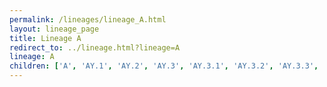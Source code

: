 ```yaml
---
permalink: /lineages/lineage_A.html
layout: lineage_page
title: Lineage A
redirect_to: ../lineage.html?lineage=A
lineage: A
children: ['A', 'AY.1', 'AY.2', 'AY.3', 'AY.3.1', 'AY.3.2', 'AY.3.3', 'AY.3.4', 'AY.4', 'AY.4.1', 'AY.4.2', 'AY.4.2.1', 'AY.4.2.2', 'AY.4.2.3', 'AY.4.2.4', 'AY.4.2.5', 'AY.4.3', 'AY.4.4', 'AY.4.5', 'AY.4.6', 'AY.4.7', 'AY.4.8', 'AY.4.9', 'AY.4.10', 'AY.4.11', 'AY.4.12', 'AY.4.13', 'AY.4.14', 'AY.4.15', 'AY.4.16', 'AY.4.17', 'AY.5', 'AY.5.1', 'AY.5.2', 'AY.5.3', 'AY.5.4', 'AY.5.5', 'AY.5.6', 'AY.5.7', 'AY.6', 'AY.7', 'AY.7.1', 'AY.7.2', 'AY.9', 'AY.9.2', 'AY.9.2.1', 'AY.9.2.2', 'AY.11', 'AY.13', 'AY.14', 'AY.15', 'AY.16', 'AY.16.1', 'AY.17', 'AY.19', 'AY.20', 'AY.20.1', 'AY.21', 'AY.22', 'AY.23', 'AY.23.1', 'AY.23.2', 'AY.24', 'AY.24.1', 'AY.25', 'AY.25.1', 'AY.25.1.1', 'AY.25.1.2', 'AY.25.2', 'AY.25.3', 'AY.26', 'AY.26.1', 'AY.27', 'AY.28', 'AY.29', 'AY.29.1', 'AY.29.2', 'AY.30', 'AY.32', 'AY.33', 'AY.33.1', 'AY.33.2', 'AY.34', 'AY.34.1', 'AY.34.1.1', 'AY.34.2', 'AY.35', 'AY.36', 'AY.36.1', 'AY.37', 'AY.38', 'AY.39', 'AY.39.1', 'AY.39.1.1', 'AY.39.1.2', 'AY.39.1.3', 'AY.39.1.4', 'AY.39.2', 'AY.39.3', 'AY.41', 'AY.42', 'AY.42.1', 'AY.43', 'AY.43.1', 'AY.43.2', 'AY.43.3', 'AY.43.4', 'AY.43.5', 'AY.43.6', 'AY.43.7', 'AY.43.8', 'AY.43.9', 'AY.44', 'AY.45', 'AY.46', 'AY.46.1', 'AY.46.2', 'AY.46.3', 'AY.46.4', 'AY.46.5', 'AY.46.6', 'AY.46.6.1', 'AY.47', 'AY.48', 'AY.49', 'AY.50', 'AY.51', 'AY.52', 'AY.53', 'AY.54', 'AY.55', 'AY.56', 'AY.57', 'AY.58', 'AY.59', 'AY.60', 'AY.61', 'AY.62', 'AY.63', 'AY.64', 'AY.65', 'AY.66', 'AY.67', 'AY.68', 'AY.69', 'AY.70', 'AY.71', 'AY.72', 'AY.73', 'AY.74', 'AY.75', 'AY.75.2', 'AY.76', 'AY.77', 'AY.78', 'AY.79', 'AY.80', 'AY.81', 'AY.82', 'AY.83', 'AY.84', 'AY.85', 'AY.86', 'AY.87', 'AY.88', 'AY.90', 'AY.91', 'AY.91.1', 'AY.92', 'AY.93', 'AY.94', 'AY.95', 'AY.98', 'AY.98.1', 'AY.98.1.1', 'AY.99', 'AY.99.1', 'AY.99.2', 'AY.100', 'AY.101', 'AY.102', 'AY.102.1', 'AY.102.2', 'AY.103', 'AY.103.1', 'AY.103.2', 'AY.104', 'AY.105', 'AY.106', 'AY.107', 'AY.108', 'AY.109', 'AY.110', 'AY.111', 'AY.112', 'AY.112.2', 'AY.112.3', 'AY.113', 'AY.114', 'AY.116', 'AY.116.1', 'AY.117', 'AY.118', 'AY.119', 'AY.119.1', 'AY.119.2', 'AY.120', 'AY.120.1', 'AY.120.2', 'AY.120.2.1', 'AY.121', 'AY.121.1', 'AY.122', 'AY.122.1', 'AY.122.2', 'AY.122.3', 'AY.122.4', 'AY.122.5', 'AY.122.6', 'AY.123', 'AY.123.1', 'AY.124', 'AY.124.1', 'AY.124.1.1', 'AY.125', 'AY.125.1', 'AY.126', 'AY.127', 'AY.127.1', 'AY.127.2', 'AY.127.3', 'AY.128', 'AY.129', 'AY.131', 'AY.132', 'AY.133', 'AY.134', 'AZ.5', 'B', 'B.1', 'B.1.1', 'B.1.1.1', 'B.1.1.7', 'B.1.1.10', 'B.1.1.25', 'B.1.1.28', 'B.1.1.33', 'B.1.1.47', 'B.1.1.50', 'B.1.1.70', 'B.1.1.83', 'B.1.1.117', 'B.1.1.159', 'B.1.1.161', 'B.1.1.201', 'B.1.1.207', 'B.1.1.216', 'B.1.1.221', 'B.1.1.222', 'B.1.1.228', 'B.1.1.254', 'B.1.1.263', 'B.1.1.277', 'B.1.1.306', 'B.1.1.317', 'B.1.1.354', 'B.1.1.409', 'B.1.1.411', 'B.1.1.451', 'B.1.1.486', 'B.1.1.519', 'B.1.1.528', 'B.1.2', 'B.1.9', 'B.1.13', 'B.1.36', 'B.1.36.16', 'B.1.36.19', 'B.1.81', 'B.1.110.3', 'B.1.111', 'B.1.149', 'B.1.160', 'B.1.177', 'B.1.177.15', 'B.1.177.23', 'B.1.177.33', 'B.1.177.43', 'B.1.177.77', 'B.1.177.86', 'B.1.221', 'B.1.221.3', 'B.1.234', 'B.1.240', 'B.1.241', 'B.1.243', 'B.1.243.1', 'B.1.258', 'B.1.258.3', 'B.1.258.17', 'B.1.351', 'B.1.351.5', 'B.1.367', 'B.1.396', 'B.1.411', 'B.1.416', 'B.1.425', 'B.1.427', 'B.1.428.2', 'B.1.429', 'B.1.438.1', 'B.1.453', 'B.1.456', 'B.1.466.2', 'B.1.470', 'B.1.517', 'B.1.525', 'B.1.526', 'B.1.529', 'B.1.558', 'B.1.567', 'B.1.575', 'B.1.575.1', 'B.1.577', 'B.1.588', 'B.1.595', 'B.1.609', 'B.1.617.1', 'B.1.617.2', 'B.1.617.3', 'B.1.619', 'B.1.621', 'B.1.621.1', 'B.1.621.2', 'B.1.625', 'B.1.630', 'B.1.637.1', 'B.1.639', 'B.1.640.1', 'B.1.640.2', 'B.3.1', 'BA.1', 'BA.1.1', 'BA.1.1.1', 'BA.1.1.2', 'BA.1.1.3', 'BA.1.1.4', 'BA.1.1.5', 'BA.1.1.6', 'BA.1.1.7', 'BA.1.1.8', 'BA.1.1.9', 'BA.1.1.10', 'BA.1.1.11', 'BA.1.1.12', 'BA.1.1.13', 'BA.1.1.14', 'BA.1.1.15', 'BA.1.1.16', 'BA.1.1.17', 'BA.1.1.18', 'BA.1.2', 'BA.1.3', 'BA.1.4', 'BA.1.5', 'BA.1.6', 'BA.1.7', 'BA.1.8', 'BA.1.9', 'BA.1.10', 'BA.1.12', 'BA.1.13', 'BA.1.13.1', 'BA.1.14', 'BA.1.14.1', 'BA.1.14.2', 'BA.1.15', 'BA.1.15.1', 'BA.1.15.2', 'BA.1.15.3', 'BA.1.16', 'BA.1.16.1', 'BA.1.16.2', 'BA.1.17', 'BA.1.17.1', 'BA.1.17.2', 'BA.1.18', 'BA.1.19', 'BA.1.20', 'BA.1.21', 'BA.1.21.1', 'BA.1.22', 'BA.1.23', 'BA.1.24', 'BA.2', 'BA.2.1', 'BA.2.2', 'BA.2.2.1', 'BA.2.3', 'BA.2.3.1', 'BA.2.3.2', 'BA.2.3.4', 'BA.2.3.5', 'BA.2.3.6', 'BA.2.3.7', 'BA.2.3.8', 'BA.2.3.9', 'BA.2.3.10', 'BA.2.3.11', 'BA.2.3.12', 'BA.2.3.13', 'BA.2.3.14', 'BA.2.3.15', 'BA.2.3.16', 'BA.2.3.17', 'BA.2.3.18', 'BA.2.3.19', 'BA.2.3.20', 'BA.2.3.21', 'BA.2.4', 'BA.2.5', 'BA.2.6', 'BA.2.7', 'BA.2.8', 'BA.2.9', 'BA.2.9.1', 'BA.2.9.2', 'BA.2.9.3', 'BA.2.9.4', 'BA.2.9.5', 'BA.2.9.6', 'BA.2.9.7', 'BA.2.10', 'BA.2.10.1', 'BA.2.10.2', 'BA.2.10.3', 'BA.2.10.4', 'BA.2.11', 'BA.2.12', 'BA.2.12.1', 'BA.2.12.2', 'BA.2.13', 'BA.2.13.1', 'BA.2.14', 'BA.2.15', 'BA.2.16', 'BA.2.17', 'BA.2.18', 'BA.2.19', 'BA.2.20', 'BA.2.21', 'BA.2.22', 'BA.2.23', 'BA.2.23.1', 'BA.2.24', 'BA.2.25', 'BA.2.25.1', 'BA.2.26', 'BA.2.27', 'BA.2.28', 'BA.2.29', 'BA.2.30', 'BA.2.31', 'BA.2.31.1', 'BA.2.32', 'BA.2.33', 'BA.2.34', 'BA.2.35', 'BA.2.36', 'BA.2.37', 'BA.2.38', 'BA.2.38.1', 'BA.2.38.2', 'BA.2.38.3', 'BA.2.38.4', 'BA.2.39', 'BA.2.40', 'BA.2.40.1', 'BA.2.41', 'BA.2.42', 'BA.2.43', 'BA.2.44', 'BA.2.45', 'BA.2.46', 'BA.2.47', 'BA.2.48', 'BA.2.49', 'BA.2.50', 'BA.2.51', 'BA.2.52', 'BA.2.53', 'BA.2.54', 'BA.2.55', 'BA.2.56', 'BA.2.56.1', 'BA.2.57', 'BA.2.58', 'BA.2.59', 'BA.2.60', 'BA.2.61', 'BA.2.62', 'BA.2.63', 'BA.2.64', 'BA.2.65', 'BA.2.66', 'BA.2.67', 'BA.2.68', 'BA.2.69', 'BA.2.70', 'BA.2.71', 'BA.2.72', 'BA.2.73', 'BA.2.74', 'BA.2.75', 'BA.2.75.1', 'BA.2.75.2', 'BA.2.75.3', 'BA.2.75.4', 'BA.2.75.5', 'BA.2.75.6', 'BA.2.75.7', 'BA.2.75.8', 'BA.2.75.9', 'BA.2.75.10', 'BA.2.76', 'BA.2.76.1', 'BA.2.76.2', 'BA.2.77', 'BA.2.78', 'BA.2.79', 'BA.2.79.1', 'BA.2.80', 'BA.2.81', 'BA.2.82', 'BA.2.83', 'BA.2.85', 'BA.3', 'BA.3.1', 'BA.4', 'BA.4.1', 'BA.4.1.1', 'BA.4.1.2', 'BA.4.1.3', 'BA.4.1.4', 'BA.4.1.5', 'BA.4.1.6', 'BA.4.1.7', 'BA.4.1.8', 'BA.4.1.9', 'BA.4.1.10', 'BA.4.2', 'BA.4.3', 'BA.4.4', 'BA.4.5', 'BA.4.6', 'BA.4.6.1', 'BA.4.6.2', 'BA.4.6.3', 'BA.4.6.4', 'BA.4.7', 'BA.4.8', 'BA.5', 'BA.5.1', 'BA.5.1.1', 'BA.5.1.2', 'BA.5.1.3', 'BA.5.1.4', 'BA.5.1.5', 'BA.5.1.6', 'BA.5.1.7', 'BA.5.1.8', 'BA.5.1.9', 'BA.5.1.10', 'BA.5.1.11', 'BA.5.1.12', 'BA.5.1.14', 'BA.5.1.15', 'BA.5.1.16', 'BA.5.1.17', 'BA.5.1.18', 'BA.5.1.19', 'BA.5.1.20', 'BA.5.1.21', 'BA.5.1.22', 'BA.5.1.23', 'BA.5.1.24', 'BA.5.1.25', 'BA.5.1.26', 'BA.5.1.27', 'BA.5.1.28', 'BA.5.1.29', 'BA.5.1.30', 'BA.5.2', 'BA.5.2.1', 'BA.5.2.2', 'BA.5.2.3', 'BA.5.2.4', 'BA.5.2.5', 'BA.5.2.6', 'BA.5.2.7', 'BA.5.2.8', 'BA.5.2.9', 'BA.5.2.10', 'BA.5.2.11', 'BA.5.2.12', 'BA.5.2.13', 'BA.5.2.14', 'BA.5.2.16', 'BA.5.2.18', 'BA.5.2.19', 'BA.5.2.20', 'BA.5.2.21', 'BA.5.2.22', 'BA.5.2.23', 'BA.5.2.24', 'BA.5.2.25', 'BA.5.2.26', 'BA.5.2.27', 'BA.5.2.28', 'BA.5.2.29', 'BA.5.2.30', 'BA.5.2.31', 'BA.5.2.32', 'BA.5.2.33', 'BA.5.2.34', 'BA.5.2.35', 'BA.5.2.36', 'BA.5.2.37', 'BA.5.3', 'BA.5.3.1', 'BA.5.3.2', 'BA.5.3.3', 'BA.5.3.4', 'BA.5.3.5', 'BA.5.5', 'BA.5.5.1', 'BA.5.5.2', 'BA.5.5.3', 'BA.5.6', 'BA.5.6.1', 'BA.5.6.2', 'BA.5.6.3', 'BA.5.6.4', 'BA.5.7', 'BA.5.8', 'BA.5.9', 'BA.5.10', 'BA.5.10.1', 'BC.1', 'BC.2', 'BD.1', 'BE.1', 'BE.1.1', 'BE.1.1.1', 'BE.1.1.2', 'BE.1.2', 'BE.1.2.1', 'BE.1.3', 'BE.1.4', 'BE.1.4.1', 'BE.1.4.2', 'BE.1.4.3', 'BE.1.4.4', 'BE.2', 'BE.3', 'BE.4', 'BE.4.1', 'BE.4.1.1', 'BE.4.2', 'BE.5', 'BF.1', 'BF.1.1', 'BF.2', 'BF.3', 'BF.3.1', 'BF.4', 'BF.5', 'BF.6', 'BF.7', 'BF.7.1', 'BF.7.2', 'BF.7.3', 'BF.7.4', 'BF.7.4.1', 'BF.7.4.2', 'BF.7.5', 'BF.7.6', 'BF.7.7', 'BF.7.8', 'BF.7.9', 'BF.7.10', 'BF.7.11', 'BF.7.12', 'BF.8', 'BF.9', 'BF.10', 'BF.11', 'BF.11.1', 'BF.11.2', 'BF.11.3', 'BF.11.4', 'BF.11.5', 'BF.12', 'BF.13', 'BF.14', 'BF.15', 'BF.16', 'BF.17', 'BF.18', 'BF.19', 'BF.20', 'BF.21', 'BF.22', 'BF.23', 'BF.24', 'BF.25', 'BF.26', 'BF.27', 'BF.28', 'BF.29', 'BF.30', 'BF.31', 'BF.31.1', 'BF.32', 'BG.1', 'BG.2', 'BG.3', 'BG.4', 'BG.5', 'BG.6', 'BG.7', 'BH.1', 'BJ.1', 'BK.1', 'BL.1', 'BL.1.1', 'BL.1.2', 'BL.1.3', 'BL.1.4', 'BL.2', 'BL.2.1', 'BL.3', 'BL.4', 'BM.1', 'BM.1.1', 'BM.1.1.1', 'BM.1.1.2', 'BM.1.1.3', 'BM.2', 'BM.2.1', 'BM.2.2', 'BM.2.3', 'BM.3', 'BM.4', 'BM.4.1', 'BM.4.1.1', 'BM.5', 'BM.6', 'BN.1', 'BN.1.1', 'BN.1.1.1', 'BN.1.2', 'BN.1.2.1', 'BN.1.3', 'BN.1.3.1', 'BN.1.4', 'BN.1.5', 'BN.1.6', 'BN.2', 'BN.2.1', 'BN.3', 'BN.3.1', 'BN.4', 'BN.5', 'BN.6', 'BP.1', 'BQ.1', 'BQ.1.1', 'BQ.1.1.1', 'BQ.1.1.2', 'BQ.1.1.3', 'BQ.1.1.4', 'BQ.1.1.5', 'BQ.1.1.6', 'BQ.1.1.7', 'BQ.1.1.8', 'BQ.1.1.9', 'BQ.1.1.10', 'BQ.1.1.11', 'BQ.1.1.12', 'BQ.1.1.13', 'BQ.1.1.14', 'BQ.1.1.15', 'BQ.1.1.16', 'BQ.1.1.17', 'BQ.1.1.18', 'BQ.1.1.19', 'BQ.1.2', 'BQ.1.3', 'BQ.1.4', 'BQ.1.5', 'BQ.1.6', 'BQ.1.7', 'BQ.1.8', 'BQ.1.8.1', 'BQ.1.8.2', 'BQ.1.9', 'BQ.1.10', 'BQ.1.10.1', 'BQ.1.11', 'BQ.1.12', 'BQ.1.13', 'BQ.1.14', 'BQ.1.15', 'BQ.1.16', 'BQ.1.17', 'BQ.1.18', 'BQ.1.19', 'BQ.1.20', 'BQ.1.21', 'BQ.1.22', 'BQ.2', 'BR.1', 'BR.1.1', 'BR.1.2', 'BR.2', 'BR.3', 'BR.4', 'BS.1', 'BS.1.1', 'BS.1.2', 'BT.1', 'BT.2', 'BU.1', 'BU.2', 'BU.3', 'BV.1', 'BV.2', 'BW.1', 'BY.1', 'BY.1.1', 'BY.1.1.1', 'BY.1.2', 'BY.1.2.1', 'BZ.1', 'C.1.2', 'C.14', 'C.35', 'C.36', 'C.36.3', 'C.37', 'C.37.1', 'CA.1', 'CA.2', 'CA.3', 'CA.5', 'CA.6', 'CA.7', 'CB.1', 'CC.1', 'CD.1', 'CD.2', 'CE.1', 'CF.1', 'CG.1', 'CH.1', 'CH.1.1', 'CH.2', 'CJ.1', 'CK.1', 'CK.2', 'CK.2.1', 'CK.2.1.1', 'CL.1', 'CM.1', 'CM.2', 'CM.3', 'CM.4', 'CM.5', 'CM.5.1', 'CM.6', 'CN.1', 'CP.1', 'CP.1.1', 'CP.1.2', 'CP.1.3', 'CP.2', 'CP.3', 'CP.4', 'CP.5', 'CP.6', 'CQ.1', 'CQ.2', 'CR.1', 'CR.1.1', 'CR.2', 'CS.1', 'CT.1', 'CU.1', 'CV.1', 'CW.1', 'CY.1', 'N.4', 'P.1', 'P.1.2', 'P.1.6', 'P.1.7', 'P.1.7.1', 'P.1.9', 'P.1.12', 'P.1.12.1', 'P.1.14', 'P.1.15', 'P.1.16', 'P.1.17', 'P.2', 'P.7', 'Q.2', 'Q.3', 'Q.7', 'R.1']
---
```

